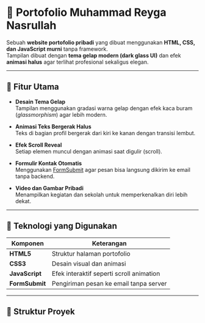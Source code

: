 # 🌌 Portofolio Muhammad Reyga Nasrullah

Sebuah **website portofolio pribadi** yang dibuat menggunakan **HTML, CSS, dan JavaScript murni** tanpa framework.  
Tampilan dibuat dengan **tema gelap modern (dark glass UI)** dan efek **animasi halus** agar terlihat profesional sekaligus elegan.

---

## 🎨 Fitur Utama

- **Desain Tema Gelap**  
  Tampilan menggunakan gradasi warna gelap dengan efek kaca buram (*glassmorphism*) agar lebih modern.

- **Animasi Teks Bergerak Halus**  
  Teks di bagian profil bergerak dari kiri ke kanan dengan transisi lembut.

- **Efek Scroll Reveal**  
  Setiap elemen muncul dengan animasi saat digulir (scroll).

- **Formulir Kontak Otomatis**  
  Menggunakan [FormSubmit](https://formsubmit.co) agar pesan bisa langsung dikirim ke email tanpa backend.

- **Video dan Gambar Pribadi**  
  Menampilkan kegiatan dan sekolah untuk memperkenalkan diri lebih dekat.

---

## 🧠 Teknologi yang Digunakan

| Komponen | Keterangan |
|-----------|------------|
| **HTML5** | Struktur halaman portofolio |
| **CSS3** | Desain visual dan animasi |
| **JavaScript** | Efek interaktif seperti scroll animation |
| **FormSubmit** | Pengiriman pesan ke email tanpa server |

---

## 📂 Struktur Proyek
